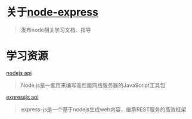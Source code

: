 
# 关于[node-express](http://www.node-express.com)
> 发布node相关学习文档、指导

# 学习资源

[nodejs api](http://nodejs.org/api/)
> Node.js是一套用来编写高性能网络服务器的JavaScript工具包

[expressjs api](http://expressjs.com/api.html)
> express-js是一个基于nodejs生成web内容，继承REST服务的高效框架
